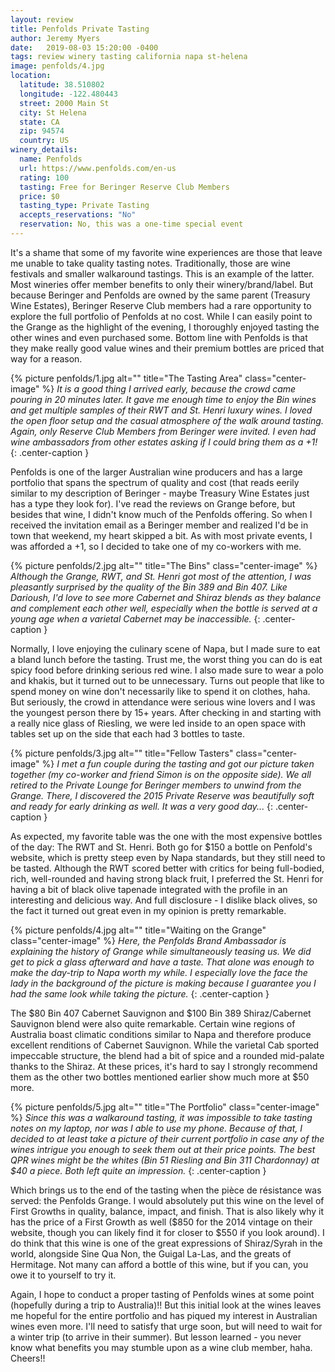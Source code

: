 ```yaml
---
layout: review
title: Penfolds Private Tasting
author: Jeremy Myers
date:   2019-08-03 15:20:00 -0400
tags: review winery tasting california napa st-helena
image: penfolds/4.jpg
location:
  latitude: 38.510802
  longitude: -122.480443
  street: 2000 Main St
  city: St Helena
  state: CA
  zip: 94574
  country: US
winery_details:
  name: Penfolds
  url: https://www.penfolds.com/en-us
  rating: 100
  tasting: Free for Beringer Reserve Club Members
  price: $0
  tasting_type: Private Tasting
  accepts_reservations: "No"
  reservation: No, this was a one-time special event
---
```

It's a shame that some of my favorite wine experiences are those that leave me unable to take quality tasting notes.  Traditionally, those are wine festivals and smaller walkaround tastings.  This is an example of the latter.  Most wineries offer member benefits to only their winery/brand/label.  But because Beringer and Penfolds are owned by the same parent (Treasury Wine Estates), Beringer Reserve Club members had a rare opportunity to explore the full portfolio of Penfolds at no cost.  While I can easily point to the Grange as the highlight of the evening, I thoroughly enjoyed tasting the other wines and even purchased some.  Bottom line with Penfolds is that they make really good value wines and their premium bottles are priced that way for a reason.

{% picture penfolds/1.jpg alt="" title="The Tasting Area" class="center-image" %}
*It is a good thing I arrived early, because the crowd came pouring in 20 minutes later.  It gave me enough time to enjoy the Bin wines and get multiple samples of their RWT and St. Henri luxury wines.  I loved the open floor setup and the casual atmosphere of the walk around tasting.  Again, only Reserve Club Members from Beringer were invited.  I even had wine ambassadors from other estates asking if I could bring them as a +1!*
{: .center-caption }

Penfolds is one of the larger Australian wine producers and has a large portfolio that spans the spectrum of quality and cost (that reads eerily similar to my description of Beringer - maybe Treasury Wine Estates just has a type they look for).  I've read the reviews on Grange before, but besides that wine, I didn't know much of the Penfolds offering.  So when I received the invitation email as a Beringer member and realized I'd be in town that weekend, my heart skipped a bit.  As with most private events, I was afforded a +1, so I decided to take one of my co-workers with me.  

{% picture penfolds/2.jpg alt="" title="The Bins" class="center-image" %}
*Although the Grange, RWT, and St. Henri got most of the attention, I was pleasantly surprised by the quality of the Bin 389 and Bin 407.  Like Darioush, I'd love to see more Cabernet and Shiraz blends as they balance and complement each other well, especially when the bottle is served at a young age when a varietal Cabernet may be inaccessible.*
{: .center-caption }

Normally, I love enjoying the culinary scene of Napa, but I made sure to eat a bland lunch before the tasting.  Trust me, the worst thing you can do is eat spicy food before drinking serious red wine.  I also made sure to wear a polo and khakis, but it turned out to be unnecessary.  Turns out people that like to spend money on wine don't necessarily like to spend it on clothes, haha.  But seriously, the crowd in attendance were serious wine lovers and I was the youngest person there by 15+ years.  After checking in and starting with a really nice glass of Riesling, we were led inside to an open space with tables set up on the side that each had 3 bottles to taste.

{% picture penfolds/3.jpg alt="" title="Fellow Tasters" class="center-image" %}
*I met a fun couple during the tasting and got our picture taken together (my co-worker and friend Simon is on the opposite side).  We all retired to the Private Lounge for Beringer members to unwind from the Grange.  There, I discovered the 2015 Private Reserve was beautifully soft and ready for early drinking as well.  It was a very good day...*
{: .center-caption }

As expected, my favorite table was the one with the most expensive bottles of the day: The RWT and St. Henri.  Both go for $150 a bottle on Penfold's website, which is pretty steep even by Napa standards, but they still need to be tasted.  Although the RWT scored better with critics for being full-bodied, rich, well-rounded and having strong black fruit, I preferred the St. Henri for having a bit of black olive tapenade integrated with the profile in an interesting and delicious way.  And full disclosure - I dislike black olives, so the fact it turned out great even in my opinion is pretty remarkable.  

{% picture penfolds/4.jpg alt="" title="Waiting on the Grange" class="center-image" %}
*Here, the Penfolds Brand Ambassador is explaining the history of Grange while simultaneously teasing us.  We did get to pick a glass afterward and have a taste.  That alone was enough to make the day-trip to Napa worth my while.  I especially love the face the lady in the background of the picture is making because I guarantee you I had the same look while taking the picture.*
{: .center-caption }

The $80 Bin 407 Cabernet Sauvignon and $100 Bin 389 Shiraz/Cabernet Sauvignon blend were also quite remarkable.  Certain wine regions of Australia boast climatic conditions similar to Napa and therefore produce excellent renditions of Cabernet Sauvignon.  While the varietal Cab sported impeccable structure, the blend had a bit of spice and a rounded mid-palate thanks to the Shiraz.  At these prices, it's hard to say I strongly recommend them as the other two bottles mentioned earlier show much more at $50 more.  

{% picture penfolds/5.jpg alt="" title="The Portfolio" class="center-image" %}
*Since this was a walkaround tasting, it was impossible to take tasting notes on my laptop, nor was I able to use my phone.  Because of that, I decided to at least take a picture of their current portfolio in case any of the wines intrigue you enough to seek them out at their price points.  The best QPR wines might be the whites (Bin 51 Riesling and Bin 311 Chardonnay) at $40 a piece.  Both left quite an impression.*
{: .center-caption }

Which brings us to the end of the tasting when the pièce de résistance was served: the Penfolds Grange.  I would absolutely put this wine on the level of First Growths in quality, balance, impact, and finish.  That is also likely why it has the price of a First Growth as well ($850 for the 2014 vintage on their website, though you can likely find it for closer to $550 if you look around).  I do think that this wine is one of the great expressions of Shiraz/Syrah in the world, alongside Sine Qua Non, the Guigal La-Las, and the greats of Hermitage.  Not many can afford a bottle of this wine, but if you can, you owe it to yourself to try it.

Again, I hope to conduct a proper tasting of Penfolds wines at some point (hopefully during a trip to Australia)!!  But this initial look at the wines leaves me hopeful for the entire portfolio and has piqued my interest in Australian wines even more.  I'll need to satisfy that urge soon, but will need to wait for a winter trip (to arrive in their summer).  But lesson learned - you never know what benefits you may stumble upon as a wine club member, haha.  Cheers!!

